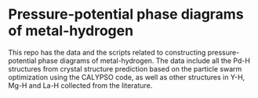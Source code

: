 # Pressure-potential phase diagrams of metal-hydrogen

This repo has the data and the scripts related to constructing pressure-potential phase diagrams of metal-hydrogen. The data include all the Pd-H structures from crystal structure prediction based on the particle swarm optimization using the CALYPSO code, as well as other structures in Y-H, Mg-H and La-H collected from the literature.
